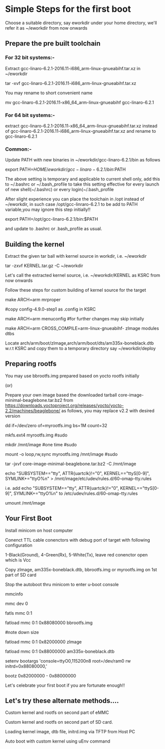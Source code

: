 # Simple Steps for the first boot

Choose a suitable directory, say eworkdir under your home directory, we'll refer it as ~/eworkdir from now onwards

## Prepare the pre built toolchain

### For 32 bit systems:-

Extract gcc-linaro-6.2.1-2016.11-i686_arm-linux-gnueabihf.tar.xz in ~/eworkdir

tar -xvf gcc-linaro-6.2.1-2016.11-i686_arm-linux-gnueabihf.tar.xz

You may rename to short convenient name

mv gcc-linaro-6.2.1-2016.11-x86_64_arm-linux-gnueabihf gcc-linaro-6.2.1

### For 64 bit systems:-

 extract gcc-linaro-6.2.1-2016.11-x86_64_arm-linux-gnueabihf.tar.xz instead of gcc-linaro-6.2.1-2016.11-i686_arm-linux-gnueabihf.tar.xz
 and rename to gcc-linaro-6.2.1

### Common:-
Update PATH with new binaries in ~/eworkdir/gcc-linaro-6.2.1/bin as follows

export PATH=$HOME/eworkdir/gcc-linaro-6.2.1/bin:$PATH

The above setting is temporary and applicable to current shell only, add this to ~/.bashrc or ~/.bash_profile to take
this setting effective for every launch of new shell(~/.bashrc) or every login(~/.bash_profile

After slight experience you can place the toolchain in /opt instead of ~/eworkdir, in such case /opt/gcc-linraro-6.2.1 to be add to PATH variable,you may ignore this step initially!!

export PATH=/opt/gcc-linaro-6.2.1/bin:$PATH

and update to .bashrc or .bash_profile as usual.

## Building the kernel

Extract the given tar ball with kernel source in workdir, i.e. ~/eworkdir

tar -zxvf KERNEL.tar.gz -C ~/eworkdir

Let's call the extracted kernel source, i.e. ~/eworkdir/KERNEL as KSRC from now onwards

Follow these steps for custom building of kernel source for the target

make ARCH=arm mrproper

#copy config-4.9.0-step1 as .config in KSRC

make ARCH=arm menuconfig   #for further changes may skip initially

make ARCH=arm CROSS_COMPILE=arm-linux-gnueabihf- zImage modules dtbs

Locate arch/arm/boot/zImage,arch/arm/boot/dts/am335x-boneblack.dtb w.r.t KSRC and copy them to a temporary directory say ~/eworkdir/deploy

## Preparing rootfs

You may use bbrootfs.img prepared based on yocto rootfs  initially 

(or)

Prepare your own image based the downloaded tarball core-image-minimal-beaglebone.tar.bz2 from https://downloads.yoctoproject.org/releases/yocto/yocto-2.2/machines/beaglebone/ as follows, you may replace v2.2 with desired version

dd if=/dev/zero of=myrootfs.img bs=1M count=32

mkfs.ext4 myrootfs.img                           #sudo

mkdir /mnt/image        #one time                #sudo

mount -o loop,rw,sync myrootfs.img /mnt/image    #sudo

tar -jxvf core-image-minimal-beaglebone.tar.bz2 -C /mnt/image

echo "SUBSYSTEM=="tty", ATTR{uartclk}!="0", KERNEL=="ttyS[0-9]", SYMLINK+="ttyO%n" > /mnt/image/etc/udev/rules.d/60-omap-tty.rules

i.e. add echo "SUBSYSTEM=="tty", ATTR{uartclk}!="0", KERNEL=="ttyS[0-9]", SYMLINK+="ttyO%n" to /etc/udev/rules.d/60-omap-tty.rules 

umount /mnt/image

## Your First Boot

Install minicom on host computer

Conenct TTL cable conenctors with debug port of target with following configuration

1-Black(Ground), 4-Green(Rx), 5-White(Tx), leave red conenctor open which is Vcc

Copy zImage, am335x-boneblack.dtb, bbrootfs.img or myrootfs.img on 1st part of SD card

Stop the autoboot thru minicom to enter u-boot console

mmcinfo

mmc dev 0

fatls mmc 0:1

fatload mmc 0:1 0x88080000 bbrootfs.img

#note down size

fatload mmc 0:1 0x82000000 zImage

fatload mmc 0:1 0x88000000 am335x-boneblack.dtb

setenv bootargs 'console=ttyO0,115200n8 root=/dev/ram0 rw initrd=0x88080000,<size>'

bootz 0x82000000 - 0x88000000

Let's celebrate your first boot if you are fortunate enough!!

## Let's try these alternate methods....

Custom kernel and rootfs on second part of eMMC

Custom kernel and rootfs on second part of SD card.

Loading kernel image, dtb file, initrd.img via TFTP from Host PC

Auto boot with custom kernel using uEnv command
